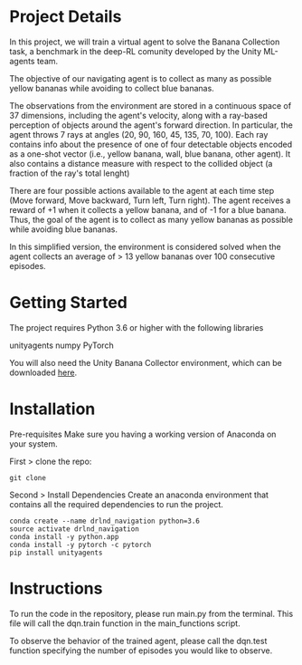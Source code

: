 # Project Details

In this project, we will train a virtual agent to solve the Banana Collection task, a benchmark in the deep-RL comunity developed by the Unity ML-agents team. 

The objective of our navigating agent is to collect as many as possible yellow bananas while avoiding to collect blue bananas. 

The observations from the environment are stored in a continuous space of 37 dimensions, including the agent's velocity, along with a ray-based perception of objects around the agent's forward direction. In particular, the agent throws 7 rays at angles (20, 90, 160, 45, 135, 70, 100). Each ray contains info about the presence of one of four detectable objects encoded as a one-shot vector (i.e., yellow banana, wall, blue banana, other agent). It also contains a distance measure with respect to the collided object (a fraction of the ray's total lenght)

There are four possible actions available to the agent at each time step (Move forward, Move backward, Turn left, Turn right). 
The agent receives a reward of +1 when it collects a yellow banana, and of -1 for a blue banana. Thus, the goal of the agent is to collect as many yellow bananas as possible while avoiding blue bananas.

In this simplified version, the environment is considered solved when the agent collects an average of > 13 yellow bananas over 100 consecutive episodes. 


# Getting Started

The project requires Python 3.6 or higher with the following libraries 

unityagents 
numpy 
PyTorch

You will also need the Unity Banana Collector environment, which can be downloaded [here](https://s3-us-west-1.amazonaws.com/udacity-drlnd/P1/Banana/Banana.app.zip).


# Installation
Pre-requisites
Make sure you having a working version of Anaconda on your system.

First > clone the repo:
```
git clone 
```

Second > Install Dependencies
Create an anaconda environment that contains all the required dependencies to run the project.

```
conda create --name drlnd_navigation python=3.6
source activate drlnd_navigation
conda install -y python.app
conda install -y pytorch -c pytorch
pip install unityagents
```

# Instructions

To run the code in the repository, please run main.py from the terminal. 
This file will call the dqn.train function in the main_functions script. 

To observe the behavior of the trained agent, please call the dqn.test function specifying the number of episodes you would like to observe.







